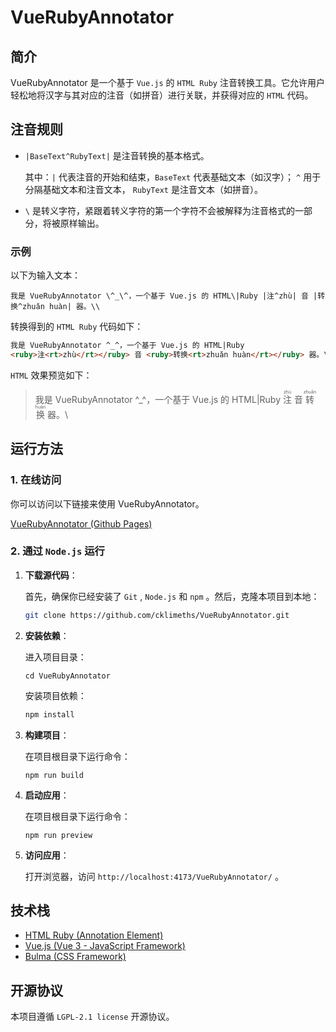 # VueRubyAnnotator

## 简介

VueRubyAnnotator 是一个基于 `Vue.js` 的 `HTML Ruby` 注音转换工具。它允许用户轻松地将汉字与其对应的注音（如拼音）进行关联，并获得对应的 `HTML` 代码。

## 注音规则

- `|BaseText^RubyText|` 是注音转换的基本格式。

  其中：`|` 代表注音的开始和结束，`BaseText` 代表基础文本（如汉字）； `^` 用于分隔基础文本和注音文本， `RubyText` 是注音文本（如拼音）。

- `\` 是转义字符，紧跟着转义字符的第一个字符不会被解释为注音格式的一部分，将被原样输出。

### 示例

以下为输入文本：

```
我是 VueRubyAnnotator \^_\^，一个基于 Vue.js 的 HTML\|Ruby |注^zhù| 音 |转换^zhuǎn huàn| 器。\\
```

转换得到的 `HTML Ruby` 代码如下：

```html
我是 VueRubyAnnotator ^_^，一个基于 Vue.js 的 HTML|Ruby
<ruby>注<rt>zhù</rt></ruby> 音 <ruby>转换<rt>zhuǎn huàn</rt></ruby> 器。\
```

`HTML` 效果预览如下：

> 我是 VueRubyAnnotator ^\_^，一个基于 Vue.js 的 HTML|Ruby <ruby>注<rt>zhù</rt></ruby> 音 <ruby>转换<rt>zhuǎn huàn</rt></ruby> 器。\

## 运行方法

### 1. 在线访问

你可以访问以下链接来使用 VueRubyAnnotator。

[VueRubyAnnotator (Github Pages)](https://cklimeths.github.io/VueRubyAnnotator)

### 2. 通过 `Node.js` 运行

1. **下载源代码**：

   首先，确保你已经安装了 `Git` , `Node.js` 和 `npm` 。然后，克隆本项目到本地：

   ```bash
   git clone https://github.com/cklimeths/VueRubyAnnotator.git
   ```

2. **安装依赖**：

   进入项目目录：

   ```
   cd VueRubyAnnotator
   ```

   安装项目依赖：

   ```bash
   npm install
   ```

3. **构建项目**：

   在项目根目录下运行命令：

   ```
   npm run build
   ```

4. **启动应用**：

   在项目根目录下运行命令：

   ```
   npm run preview
   ```

5. **访问应用**：

   打开浏览器，访问 `http://localhost:4173/VueRubyAnnotator/` 。

## 技术栈

- [HTML Ruby (Annotation Element)](https://developer.mozilla.org/en-US/docs/Web/HTML/Element/ruby)
- [Vue.js (Vue 3 - JavaScript Framework)](https://vuejs.org/)
- [Bulma (CSS Framework)](https://bulma.io/)

## 开源协议

本项目遵循 `LGPL-2.1 license` 开源协议。
